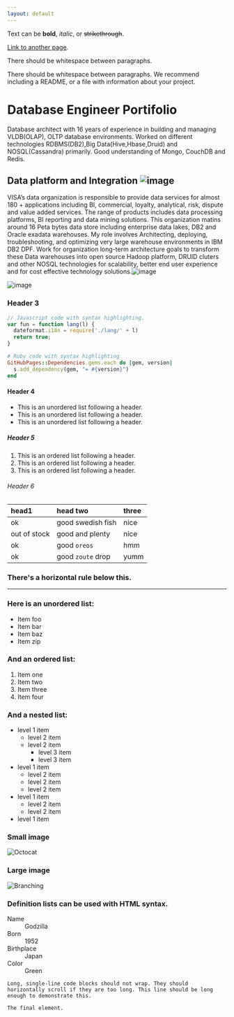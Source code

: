 ```yaml
---
layout: default
---
```


Text can be **bold**, _italic_, or ~~strikethrough~~.

[Link to another page](./another-page.html).

There should be whitespace between paragraphs.

There should be whitespace between paragraphs. We recommend including a README, or a file with information about your project.

# Database Engineer Portifolio 

Database architect with 16 years of experience in building and managing VLDB(OLAP), OLTP database environments. Worked on different technologies RDBMS(DB2),Big Data(Hive,Hbase,Druid) and NOSQL(Cassandra) primarily.  Good understanding of Mongo, CouchDB and Redis.

## Data platform and Integration ![image](https://user-images.githubusercontent.com/13926415/147362151-d6a0cbe6-ac61-4a9c-8a23-435c7e68142c.png)

VISA’s data organization is responsible to provide data services for almost 180 + applications including BI, commercial, loyalty, analytical, risk, dispute and value added services. The range of products includes data processing platforms, BI reporting and data mining solutions. This organization matins around 16 Peta bytes data store including enterprise data lakes, DB2 and Oracle exadata warehouses. My role involves Architecting, deploying, troubleshooting, and optimizing very large warehouse environments in IBM DB2 DPF. Work for organization long-term architecture goals to transform these Data warehouses into open source Hadoop platform, DRUID cluters and other NOSQL technologies for scalability, better end user experience and for cost effective technology solutions.![image](https://user-images.githubusercontent.com/13926415/147362182-2cd1337b-4bed-4382-abe4-c34db858034f.png)


 ![image](https://user-images.githubusercontent.com/13926415/147362041-b9b6366b-1f06-4c4c-9fb6-3584cf7166a6.png)

### Header 3

```js
// Javascript code with syntax highlighting.
var fun = function lang(l) {
  dateformat.i18n = require('./lang/' + l)
  return true;
}
```

```ruby
# Ruby code with syntax highlighting
GitHubPages::Dependencies.gems.each do |gem, version|
  s.add_dependency(gem, "= #{version}")
end
```

#### Header 4

*   This is an unordered list following a header.
*   This is an unordered list following a header.
*   This is an unordered list following a header.

##### Header 5

1.  This is an ordered list following a header.
2.  This is an ordered list following a header.
3.  This is an ordered list following a header.

###### Header 6

| head1        | head two          | three |
|:-------------|:------------------|:------|
| ok           | good swedish fish | nice  |
| out of stock | good and plenty   | nice  |
| ok           | good `oreos`      | hmm   |
| ok           | good `zoute` drop | yumm  |

### There's a horizontal rule below this.

* * *

### Here is an unordered list:

*   Item foo
*   Item bar
*   Item baz
*   Item zip

### And an ordered list:

1.  Item one
1.  Item two
1.  Item three
1.  Item four

### And a nested list:

- level 1 item
  - level 2 item
  - level 2 item
    - level 3 item
    - level 3 item
- level 1 item
  - level 2 item
  - level 2 item
  - level 2 item
- level 1 item
  - level 2 item
  - level 2 item
- level 1 item

### Small image

![Octocat](https://github.githubassets.com/images/icons/emoji/octocat.png)

### Large image

![Branching](https://guides.github.com/activities/hello-world/branching.png)


### Definition lists can be used with HTML syntax.

<dl>
<dt>Name</dt>
<dd>Godzilla</dd>
<dt>Born</dt>
<dd>1952</dd>
<dt>Birthplace</dt>
<dd>Japan</dd>
<dt>Color</dt>
<dd>Green</dd>
</dl>

```
Long, single-line code blocks should not wrap. They should horizontally scroll if they are too long. This line should be long enough to demonstrate this.
```

```
The final element.
```
